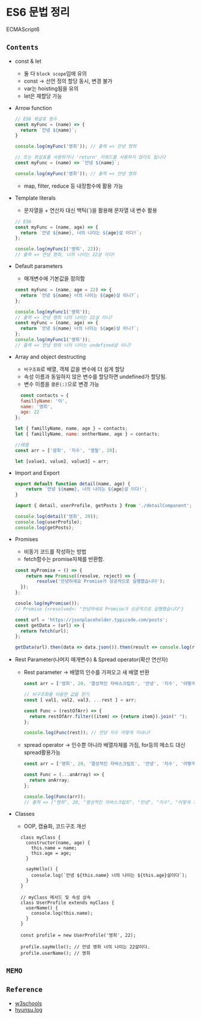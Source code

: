 # ES6 문법 정리

ECMAScript6

## `Contents`

- const & let
  - 둘 다 `block scope`임에 유의
  - const -> 선언 정의 할당 동시, 변경 불가
  - var는 hoisting됨을 유의
  - let은 재할당 가능

- Arrow function
  ```js
  // ES6 화살표 함수
  const myFunc = (name) => {
    return `안녕 ${name}`;
  }

  console.log(myFunc('영희')); // 출력 => 안녕 영희

  // 또는 화살표를 사용하거나 'return' 키워드를 사용하지 않아도 됩니다
  const myFunc = (name) => `안녕 ${name}`;

  console.log(myFunc('영희')); // 출력 => 안녕 영희
  ```
  - map, filter, reduce 등 내장함수에 활용 가능

- Template literals
  - 문자열을 + 연산자 대신 백틱(`)을 활용해 문자열 내 변수 활용
  ```js
  // ES6
  const myFunc = (name, age) => {
    return `안녕 ${name}, 너의 나이는 ${age}살 이다!`;
  };

  console.log(myFunc1('영희', 22));
  // 출력 => 안녕 영희, 너의 나이는 22살 이다!
  ```

- Default parameters
  - 매개변수에 기본값을 정의함
  ```js
  const myFunc = (name, age = 22) => {
    return `안녕 ${name} 너의 나이는 ${age}살 이니?`;
  };

  console.log(myFunc1('영희'));
  // 출력 => 안녕 영희 너의 나이는 22살 이니?
  const myFunc = (name, age) => {
	return `안녕 ${name} 너의 나이는 ${age}살 이니?`;
  };
  console.log(myFunc1('영희'));
  // 출력 => 안녕 영희 너의 나이는 undefined살 이니?
  ```

- Array and object destructing
  - `비구조화`로 배열, 객체 값을 변수에 더 쉽게 할당
  - 속성 이름과 동일하지 않은 변수를 할당하면 undefined가 할당됨.
  - 변수 이름을 `콜론(:)`으로 변경 가능
  ```js
    const contacts = {
    famillyName: '이',
    name: '영희',
    age: 22
  };

  let { famillyName, name, age } = contacts;
  let { famillyName, name: ontherName, age } = contacts;

  //배열
  const arr = ['광희', '지수', '영철', 20];

  let [value1, value2, value3] = arr;
  ```

- Import and Export
  ```js
  export default function detail(name, age) {
	  return `안녕 ${name}, 너의 나이는 ${age}살 이다!`;
  }

  import { detail, userProfile, getPosts } from './detailComponent';

  console.log(detail('영희', 20));
  console.log(userProfile);
  console.log(getPosts);
  ```

- Promises
  - 비동기 코드를 작성하는 방법
  - fetch함수는 promise자체를 반환함.
  ```js
  const myPromise = () => {
	  return new Promise((resolve, reject) => {
		  resolve('안녕하세요 Promise가 성공적으로 실행했습니다');
    });
  };

  cosole.log(myPromise());
  // Promise {<resolved>: "안녕하세요 Promise가 성공적으로 실행했습니다"}

  const url = 'https://jsonplaceholder.typicode.com/posts';
  const getData = (url) => {
    return fetch(url);
  };

  getData(url).then(data => data.json()).then(result => console.log(result));
  ```

- Rest Parameter(나머지 매개변수) & Spread operator(확산 연산자)
  - Rest parameter -> 배열의 인수를 가져오고 새 배열 반환
    ```js
    const arr = ['영희', 20, '열성적인 자바스크립트', '안녕', '지수', '어떻게 지내니?'];

    // 비구조화를 이용한 값을 얻기
    const [ val1, val2, val3, ...rest ] = arr;

    const Func = (restOfArr) => {
      return restOfArr.filter((item) => {return item}).join(" ");
    };

    console.log(Func(rest)); // 안녕 지수 어떻게 지내니?
    ```
  - spread operator -> 인수뿐 아니라 배열자체를 가짐, for등의 메소드 대신 spread활용가능
    ```js
    const arr = ['영희', 20, '열성적인 자바스크립트', '안녕', '지수', '어떻게 지내니?'];

    const Func = (...anArray) => {
      return anArray;
    };

    console.log(Func(arr));
    // 출력 => ["영희", 20, "열성적인 자바스크립트", "안녕", "지수", "어떻게 지내니?"]
    ```

- Classes
  - OOP, 캡슐화, 코드구조 개선
  ```JS
    class myClass {
      constructor(name, age) {
        this.name = name;
        this.age = age;
      }

      sayHello() {
        console.log(`안녕 ${this.name} 너의 나이는 ${this.age}살이다`);
      }
    }

    // myClass 메서드 및 속성 상속
    class UserProfile extends myClass {
      userName() {
        console.log(this.name);
      }
    }

    const profile = new UserProfile('영희', 22);

    profile.sayHello(); // 안녕 영희 너의 나이는 22살이다.
    profile.userName(); // 영희
  ```
## `MEMO`

## `Reference`
- [w3schools](https://www.w3schools.com/js/js_es6.asp)
- [hyunsu.log](https://velog.io/@kimhscom/JavaScript-%EC%9E%90%EC%A3%BC-%EC%82%AC%EC%9A%A9%ED%95%98%EB%8A%94-ES6-%EB%AC%B8%EB%B2%95-%EC%A0%95%EB%A6%AC)